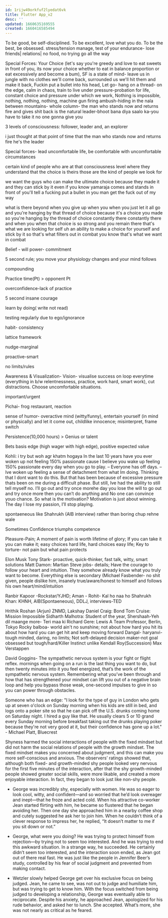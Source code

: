 ```yaml
---
id: 1rijw49orkfuf2lyedat6vk
title: Flutter App_v2
desc: ''
updated: 1660635169555
created: 1660416585494
---
```


To be good, be self-disciplined. To be excellent, love what you do. To be the best, be obsessed. stress/tension manage, test of your endurance- lose friends| relations| no food, no trying go all the way

Special Forces: Your Choice (let's say you're greedy and love to eat sweets in front of you, its now your choice whether to eat in balance proportion or eat excessively and become a bum), SF is a state of mind- leave us in jungle with no clothes we'll come back, surrounded us we'll hit them and make it back, Fuckin put a bullet into his head, Let go- hang on a thread- on the edge, calm in chaos, train to live under pressure-probation for life, constant choice and pressure under which we work, Nothing is impossible, nothing, nothing, nothing, machine gun firing ambush-hiding in the nala between mountains- whole column- the man who stands now and returns fire and gives shit back is the natural leader-bhoot bana diya saalo ka-you have to take it no one gonna give you

3 levels of consciousness: follower, leader and, an explorer

i just thought at that point of time that the man who stands now and returns fire he's the leader

Special forces- lead uncomfortable life, be comfortable with uncomfortable circumstances

certain kind of people who are at that consciousness level where they understand that the choice is theirs those are the kind of people we look for

we want the guys who can make the ultimate choice because they made it and they can stick by it even if you know yamaraja comes and stands in front of you'll tell a fucking put a bullet in you man get the fuck out of my way

what is there beyond when you give up when you when you just let it all go and you're hanging by that thread of choice because it's a choice you made so you're hanging by the thread of choice constantly there constantly there and when you when that choice is so strong and you remain there that's what we are looking for self uh an ability to make a choice for yourself and stick by it so that's what filters out in combat you know that's what we want in combat 

Belief - will power- commitment

5 second rule; you move your physiology changes and your mind follows

compounding

Practice time(Pt) > opponent Pt

overconfidence-lack of practice

5 second insane courage

learn by doing( write not read)

testing regularly due to ego/ignorance

habit- consistency

lattice framework

nudge-marginal

proactive-smart

no limits/rules

Awareness & Visualization- Vision- visualise success on loop everytime (everything in b/w relentnessness, practice, work hard, smart work), cut distractions. Choose uncomfortable situations.

important/urgent

Pichai- frog restaurant, reaction

sense of humor- overactive mind (witty/funny), entertain yourself (in mind or physically) and let it come out, childlike innocence; misinterpret, frame switch


Persistence(10,000 hours) > Genius or talent

Bets basis edge (high wager with high edge), positive expected value

Kohli: i try but woh agr khatm hogaya In the last 10 years have you ever woken up not feeling 150% passionate cause I believe you wake up feeling 150% passionate every day when you go to play. – Everyone has off days. – Ive woken up feeling a sense of detachment from what Im doing. Thinking that I dont want to do this. But that has been because of excessive pressure thats been on me during a difficult phase. But still, Ive had the ability to still tell myself no. I’ll go out and try once morehe day you lose the will to go out and try once more then you can’t do anything and No one can convince youo chance. So what is the motivation? Motivation is just about winning. The day I lose my passion, I’ll stop playing.


spontaeneous like Shahrukh (AIB interview) rather than boring chup rehne wale

Sometimes Confidence triumphs competence

Pleasure-Pain; A moment of pain is worth lifetime of glory; If you can take it you can make it; easy choices hard life, hard choices easy life; Key to torture- not pain but what pain protects

Elon Musk
Tony Stark- proactive, quick-thinker, fast talk, witty, smart solutions
Matt Damon: Martian
Steve jobs- details; Have the courage to follow your heart and intuition. They somehow already know what you truly want to become. Everything else is secondary
(Michael Fasbender- no shit given, people dislike him, insanely true/aware/honest to himself and follows his own heart/mind/intuition


Ranbir Kapoor -Rockstar/YJHD;
Aman - Rohit- Kal ho naa ho
Shahrukh Khan: KHNH, AIB(Spontaeneous), DDLJ, interviews-TED



Hrithik Roshan (Arjun) ZNMD, Lakshay
Daniel Craig: Bond
Tom Cruise: Mission Impossible
Sidharth Malhotra: Student of the year, Shershaah-Yeh dil maange more- Teri maa ki
Richard Gere: Lewis
A Team
Professor, Berlin, Tokyo
Rocky balboa- world ain't no sunshine; not about how hard you hit its about how hard you can get hit and keep moving forward
Dangal- haryanvi- tough minded, daring, no limits; Not soft-delayed decision maker-not goal obsessed but tough/hard/Killer Instinct unlike Kendall Roy(Succession)
Max Verstappen



David Goggins- The sympathetic nervous system is your fight or flight reflex. mornings when going on a run is the last thing you want to do, but then twenty minutes into it you feel energized, that’s the work of the sympathetic nervous system. Remembering what you’ve been through and how that has strengthened your mindset can lift you out of a negative brain loop and help you bypass those weak, one-second impulses to give in so you can power through obstacles. 



Someone who has an edge: "I look for the type of guy in London who gets up at seven o'clock on Sunday morning when his kids are still in bed, and logs onto a poker site so that he can pick off the U.S. drunks coming home on Saturday night. I hired a guy like that. He usually clears 5 or 10 grand every Sunday morning before breakfast taking out the drunks playing poker because they're not very good at it, but their confidence has gone up a lot." - Michael Platt, Bluecrest

Shyness harmed the social interactions of people with the fixed mindset but did not harm the social relations of people with the growth mindset. The fixed mindset makes you concerned about judgment, and this can make you more self-conscious and anxious. The observers’ ratings showed that, although both fixed- and growth-minded shy people looked very nervous for the first five minutes of the interaction, after that the shy growth-minded people showed greater social skills, were more likable, and created a more enjoyable interaction. In fact, they began to look just like non-shy people.
- George was incredibly shy, especially with women. He was so eager to look cool, witty, and confident—and so worried that he’d look overeager and inept—that he froze and acted cold. When his attractive co-worker Jean started flirting with him, he became so flustered that he began avoiding her. Then one day she approached him in a nearby coffee shop and cutely suggested he ask her to join him. When he couldn’t think of a clever response to impress her, he replied, “It doesn’t matter to me if you sit down or not.”
- George, what were you doing? He was trying to protect himself from rejection—by trying not to seem too interested. And he was trying to end this awkward situation. In a strange way, he succeeded. He certainly didn’t seem too interested, and the interaction soon ended, as Jean got out of there real fast. He was just like the people in Jennifer Beer’s study, controlled by his fear of social judgment and prevented from making contact.

- Wetzler slowly helped George get over his exclusive focus on being judged. Jean, he came to see, was not out to judge and humiliate him, but was trying to get to know him. With the focus switched from being judged to developing a relationship, George was eventually able to reciprocate. Despite his anxiety, he approached Jean, apologized for his rude behavior, and asked her to lunch. She accepted. What’s more, she was not nearly as critical as he feared.